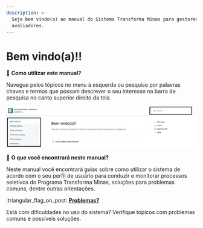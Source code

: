 ```yaml
---
description: >-
  Seja bem vindo(a) ao manual do Sistema Transforma Minas para gestores e
  avaliadores.
---
```


# Bem vindo(a)!!

:hammer: **Como utilizar este manual?**

Navegue pelos tópicos no menu à esquerda ou pesquise por palavras chaves e termos que possam descrever o seu interesse na barra de pesquisa no canto superior direito da tela.

![Orientações de uso](<.gitbook/assets/image (55).png>)

:jigsaw: **O que você encontrará neste manual?**

Neste manual você encontrará guias sobre como utilizar o sistema de acordo com o seu perfil de usuário para conduzir e monitorar processos seletivos do Programa Transforma Minas, soluções para problemas comuns, dentre outras orientações.&#x20;

:triangular\_flag\_on\_post: [**Problemas?**](problemas/)

Está com dificuldades no uso do sistema? Verifique tópicos com problemas comuns e possíveis soluções.
